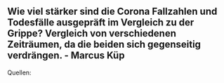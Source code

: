 ## Wie viel stärker sind die Corona Fallzahlen und Todesfälle ausgepräft im Vergleich zu der Grippe? Vergleich von verschiedenen Zeiträumen, da die beiden sich gegenseitig verdrängen. - Marcus Küp

Quellen:
